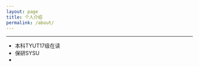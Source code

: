 ```yaml
---
layout: page
title: 个人介绍
permalink: /about/
---
```


---
* 本科TYUT17级在读
* 保研SYSU
* 

[jekyll-organization]: https://github.com/jekyll
